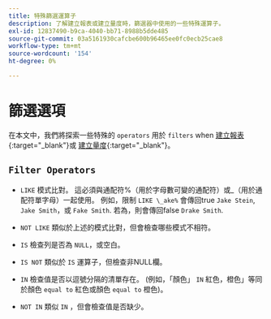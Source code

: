 ```yaml
---
title: 特殊篩選運算子
description: 了解建立報表或建立量度時，篩選器中使用的一些特殊運算子。
exl-id: 12837490-b9ca-4040-bb71-8988b5dde485
source-git-commit: 03a5161930cafcbe600b96465ee0fc0ecb25cae8
workflow-type: tm+mt
source-wordcount: '154'
ht-degree: 0%

---
```


# 篩選選項

在本文中，我們將探索一些特殊的 `operators` 用於 `filters` when [建立報表](../../tutorials/using-visual-report-builder.md){:target=&quot;_blank&quot;}或 [建立量度](../../data-user/reports/ess-manage-data-metrics.md){:target=&quot;_blank&quot;}。

## `Filter Operators`

* `LIKE` 模式比對。 這必須與通配符%（用於字母數可變的通配符）或_（用於通配符單字母）一起使用。  例如，限制 `LIKE \_ake%` 會傳回true `Jake Stein`, `Jake Smith`，或 `Fake Smith`.  若為，則會傳回false `Drake Smith`.

* `NOT LIKE` 類似於上述的模式比對，但會檢查哪些模式不相符。

* `IS` 檢查列是否為 `NULL`，或空白。

* `IS NOT` 類似於 `IS` 運算子，但檢查非NULL欄。

* `IN` 檢查值是否以逗號分隔的清單存在。 (例如，「顏色」 `IN` 紅色，橙色」等同於顏色 `equal to` 紅色或顏色 `equal to` 橙色)。

* `NOT IN` 類似 `IN` ，但會檢查值是否缺少。
